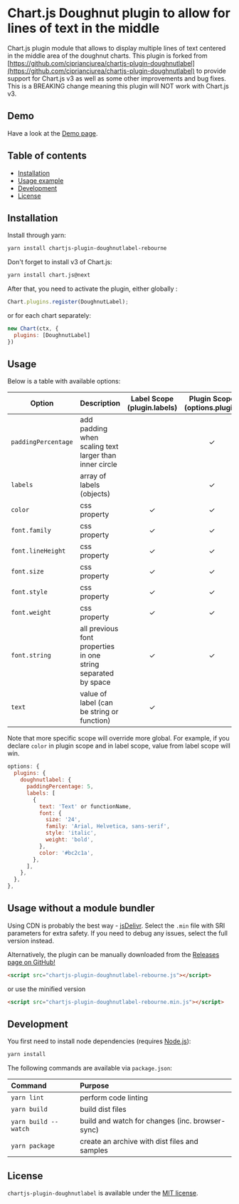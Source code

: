 # Chart.js Doughnut plugin to allow for lines of text in the middle

Chart.js plugin module that allows to display multiple lines of text centered in the middle area of the doughnut charts. This plugin is forked from [https://github.com/ciprianciurea/chartjs-plugin-doughnutlabel](https://github.com/ciprianciurea/chartjs-plugin-doughnutlabel) to provide support for Chart.js v3 as well as some other improvements and bug fixes. This is a BREAKING change meaning this plugin will NOT work with Chart.js v3.

## Demo
Have a look at the [Demo page](https://alexkuc.github.io/chartjs-plugin-doughnutlabel-rebourne/samples/index.html).

## Table of contents

- [Installation](#installation)
- [Usage example](#usage)
- [Development](#development)
- [License](#license)

## Installation

Install through yarn:

```bash
yarn install chartjs-plugin-doughnutlabel-rebourne
```

Don't forget to install v3 of Chart.js:

```bash
yarn install chart.js@next
```

After that, you need to activate the plugin, either globally :

```js
Chart.plugins.register(DoughnutLabel);
```

or for each chart separately:

```js
new Chart(ctx, {
  plugins: [DoughnutLabel]
})
```

## Usage

Below is a table with available options:

| Option | Description | Label Scope (plugin.labels) | Plugin Scope (options.plugin) | Global Scope (Chart.defaults) |
| --- | --- | :---: | :---: | :---: |
| `paddingPercentage` | add padding when scaling text larger than inner circle | | &check; | &check; |
| `labels` | array of labels (objects) | | &check; | |
| `color`| css property | &check; | &check; | &check; |
| `font.family` | css property | &check; | &check; | &check; |
| `font.lineHeight` | css property | &check; | &check; | &check; |
| `font.size` | css property | &check; | &check; | &check; |
| `font.style` | css property | &check; | &check; | &check; |
| `font.weight` | css property | &check; | &check; | &check; |
| `font.string` | all previous font properties in one string separated by space | &check; | &check; | &check; |
| `text` | value of label (can be string or function) | &check; | | |

Note that more specific scope will override more global. For example, if you declare `color` in plugin scope and in label scope, value from label scope will win.

```js
options: {
  plugins: {
    doughnutlabel: {
      paddingPercentage: 5,
      labels: [
        {
          text: 'Text' or functionName,
          font: {
            size: '24',
            family: 'Arial, Helvetica, sans-serif',
            style: 'italic',
            weight: 'bold',
          },
          color: '#bc2c1a',
        },
      ],
    },
  },
},
```

## Usage without a module bundler

Using CDN is probably the best way - [jsDelivr](https://www.jsdelivr.com/package/npm/chartjs-plugin-doughnutlabel-rebourne). Select the `.min` file with SRI parameters for extra safety. If you need to debug any issues, select the full version instead.

Alternatively, the plugin can be manually downloaded from the
[Releases page on GitHub!](https://github.com/alexkuc/chartjs-plugin-doughnutlabel-rebourne/releases)

```html
<script src="chartjs-plugin-doughnutlabel-rebourne.js"></script>
```

or use the minified version

```html
<script src="chartjs-plugin-doughnutlabel-rebourne.min.js"></script>
```

## Development

You first need to install node dependencies (requires [Node.js](https://nodejs.org/)):

```bash
yarn install
```

The following commands are available via `package.json`:

| Command | Purpose |
| :--- | :--- |
| `yarn lint` | perform code linting |
| `yarn build ` | build dist files |
| `yarn build --watch` | build and watch for changes (inc. browser-sync) |
| `yarn package` | create an archive with dist files and samples |

## License

`chartjs-plugin-doughnutlabel` is available under the [MIT license](LICENSE.md).
